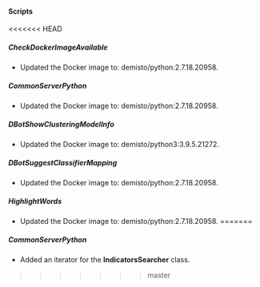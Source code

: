 
#### Scripts
<<<<<<< HEAD
##### CheckDockerImageAvailable
- Updated the Docker image to: demisto/python:2.7.18.20958.

##### CommonServerPython
- Updated the Docker image to: demisto/python:2.7.18.20958.

##### DBotShowClusteringModelInfo
- Updated the Docker image to: demisto/python3:3.9.5.21272.

##### DBotSuggestClassifierMapping
- Updated the Docker image to: demisto/python:2.7.18.20958.

##### HighlightWords
- Updated the Docker image to: demisto/python:2.7.18.20958.
=======
##### CommonServerPython
- Added an iterator for the **IndicatorsSearcher** class.
>>>>>>> master
